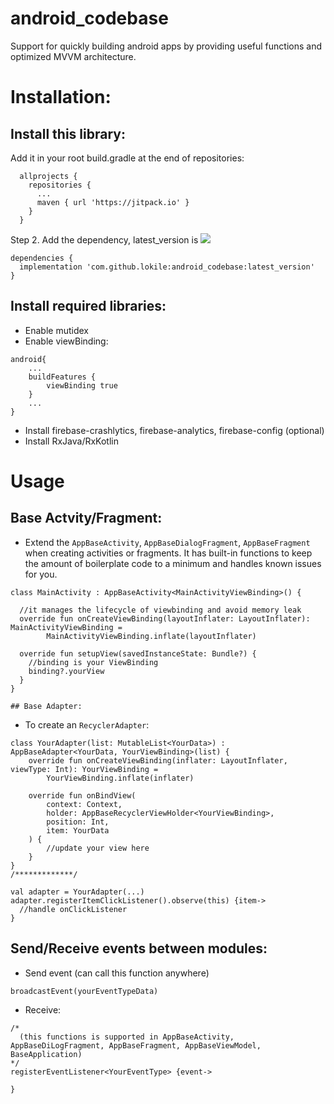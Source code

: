 # android_codebase
Support for quickly building android apps by providing useful functions and optimized MVVM architecture.

# Installation:
## Install this library:
Add it in your root build.gradle at the end of repositories:
```
  allprojects {
    repositories {
      ...
      maven { url 'https://jitpack.io' }
    }
  }
```

Step 2. Add the dependency, latest_version is [![](https://jitpack.io/v/lokile/android_codebase.svg)](https://jitpack.io/#lokile/android_codebase)
```
dependencies {
  implementation 'com.github.lokile:android_codebase:latest_version'
}
```
## Install required libraries:
- Enable mutidex
- Enable viewBinding:
```
android{
    ...
    buildFeatures {
        viewBinding true
    }
    ...
}
```
- Install firebase-crashlytics, firebase-analytics, firebase-config (optional)
- Install RxJava/RxKotlin

# Usage
## Base Actvity/Fragment:
- Extend the `AppBaseActivity`, `AppBaseDialogFragment`, `AppBaseFragment` when creating activities or fragments. It has built-in functions to keep the amount of boilerplate code to a minimum and handles known issues for you.
```
class MainActivity : AppBaseActivity<MainActivityViewBinding>() {

  //it manages the lifecycle of viewbinding and avoid memory leak
  override fun onCreateViewBinding(layoutInflater: LayoutInflater): MainActivityViewBinding =
        MainActivityViewBinding.inflate(layoutInflater)
  
  override fun setupView(savedInstanceState: Bundle?) {
    //binding is your ViewBinding
    binding?.yourView
  }
}

## Base Adapter:
```
- To create an `RecyclerAdapter`:
```
class YourAdapter(list: MutableList<YourData>) : AppBaseAdapter<YourData, YourViewBinding>(list) {
    override fun onCreateViewBinding(inflater: LayoutInflater, viewType: Int): YourViewBinding =
        YourViewBinding.inflate(inflater)
    
    override fun onBindView(
        context: Context,
        holder: AppBaseRecyclerViewHolder<YourViewBinding>,
        position: Int,
        item: YourData
    ) {
        //update your view here
    }
}
/*************/

val adapter = YourAdapter(...)
adapter.registerItemClickListener().observe(this) {item->
  //handle onClickListener
} 
```

## Send/Receive events between modules:
- Send event (can call this function anywhere)
```
broadcastEvent(yourEventTypeData)
```

- Receive:
```
/* 
  (this functions is supported in AppBaseActivity, AppBaseDiLogFragment, AppBaseFragment, AppBaseViewModel, BaseApplication) 
*/
registerEventListener<YourEventType> {event->

}
```
